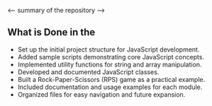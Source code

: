 <-- summary of the repository -->


## What is Done in the

- Set up the initial project structure for JavaScript development.
- Added sample scripts demonstrating core JavaScript concepts.
- Implemented utility functions for string and array manipulation.
- Developed and documented JavaScript classes.
- Built a Rock-Paper-Scissors (RPS) game as a practical example.
- Included documentation and usage examples for each module.
- Organized files for easy navigation and future expansion.